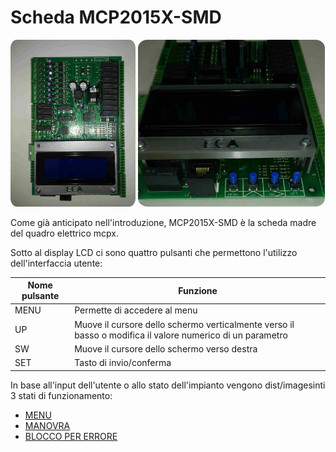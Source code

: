 # Scheda MCP2015X-SMD

<img src="../dist/images/mcpx-board-1.jpeg" style="width: 200px; border-radius: 5%;">
<img src="../dist/images/mcpx-buttons.jpeg" style="height: 266.5px; border-radius: 5%;">


Come già anticipato nell'introduzione, MCP2015X-SMD è la scheda madre del quadro elettrico mcpx.

Sotto al display LCD ci sono quattro pulsanti che permettono l'utilizzo dell'interfaccia utente:

Nome pulsante|Funzione
---|---
MENU|Permette di accedere al menu
UP|Muove il cursore dello schermo verticalmente verso il basso o modifica il valore numerico di un parametro
SW|Muove il cursore dello schermo verso destra
SET|Tasto di invio/conferma

In base all'input dell'utente o allo stato dell'impianto vengono dist/imagesinti 3 stati di funzionamento:
*   [MENU](./menu/README.md)
*   [MANOVRA](./manovra/README.md)
*   [BLOCCO PER ERRORE](./blocco_errore/README.md)
